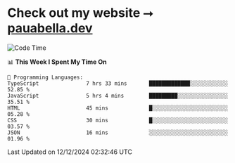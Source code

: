 # Check out my website ⭢ [pauabella.dev](https://pauabella.dev)

<!--START_SECTION:waka-->
![Code Time](http://img.shields.io/badge/Code%20Time-3%2C961%20hrs%2020%20mins-blue)

📊 **This Week I Spent My Time On** 

```text
💬 Programming Languages: 
TypeScript               7 hrs 33 mins       █████████████░░░░░░░░░░░░   52.85 % 
JavaScript               5 hrs 4 mins        █████████░░░░░░░░░░░░░░░░   35.51 % 
HTML                     45 mins             █░░░░░░░░░░░░░░░░░░░░░░░░   05.28 % 
CSS                      30 mins             █░░░░░░░░░░░░░░░░░░░░░░░░   03.57 % 
JSON                     16 mins             ░░░░░░░░░░░░░░░░░░░░░░░░░   01.96 % 
```


 Last Updated on 12/12/2024 02:32:46 UTC
<!--END_SECTION:waka-->
